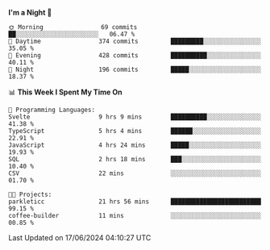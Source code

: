 <!--START_SECTION:waka-->
**I'm a Night 🦉** 

```text
🌞 Morning                69 commits          ██░░░░░░░░░░░░░░░░░░░░░░░   06.47 % 
🌆 Daytime                374 commits         █████████░░░░░░░░░░░░░░░░   35.05 % 
🌃 Evening                428 commits         ██████████░░░░░░░░░░░░░░░   40.11 % 
🌙 Night                  196 commits         █████░░░░░░░░░░░░░░░░░░░░   18.37 % 
```


📊 **This Week I Spent My Time On** 

```text
💬 Programming Languages: 
Svelte                   9 hrs 9 mins        ██████████░░░░░░░░░░░░░░░   41.38 % 
TypeScript               5 hrs 4 mins        ██████░░░░░░░░░░░░░░░░░░░   22.91 % 
JavaScript               4 hrs 24 mins       █████░░░░░░░░░░░░░░░░░░░░   19.93 % 
SQL                      2 hrs 18 mins       ███░░░░░░░░░░░░░░░░░░░░░░   10.40 % 
CSV                      22 mins             ░░░░░░░░░░░░░░░░░░░░░░░░░   01.70 % 

🐱‍💻 Projects: 
parkleticc               21 hrs 56 mins      █████████████████████████   99.15 % 
coffee-builder           11 mins             ░░░░░░░░░░░░░░░░░░░░░░░░░   00.85 % 
```


 Last Updated on 17/06/2024 04:10:27 UTC
<!--END_SECTION:waka-->
